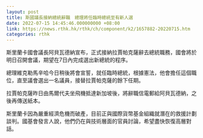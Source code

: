 ```yaml
---
layout: post
title: 斯國議長接納總統辭職　總理將任臨時總統至有新人選
date: 2022-07-15 14:45:46.000000000 +08:00
link: https://news.rthk.hk/rthk/ch/component/k2/1657882-20220715.htm
categories: rthk
---
```


斯里蘭卡國會議長阿貝瓦德納宣布，正式接納拉賈帕克薩辭去總統職務，國會將於明日召開會議，期望在7日內完成選出新總統的程序。

總理維克勒馬辛哈今日稍後將會宣誓，就任臨時總統，根據憲法，他會擔任這個職位，直至議會選出一名議員，接替拉賈帕克薩的餘下任期。

拉賈帕克薩昨日由馬爾代夫坐飛機抵達新加坡後，將辭職信電郵給阿貝瓦德納，之後再傳送紙本。

斯里蘭卡因為嚴重經濟危機而破產，目前正與國際貨幣基金組織就潛在的救援計劃談判。國基會發言人說，他們仍在與技術層面的官員討論，希望盡快恢復高層對話。
